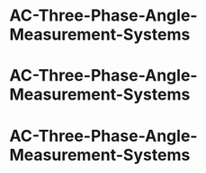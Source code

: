 # AC-Three-Phase-Angle-Measurement-Systems
# AC-Three-Phase-Angle-Measurement-Systems
# AC-Three-Phase-Angle-Measurement-Systems
